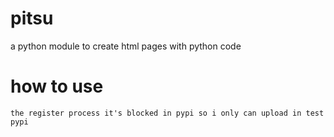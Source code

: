 # pitsu
a python module to create html pages with python code

# how to use
```the register process it's blocked in pypi so i only can upload in test pypi```
